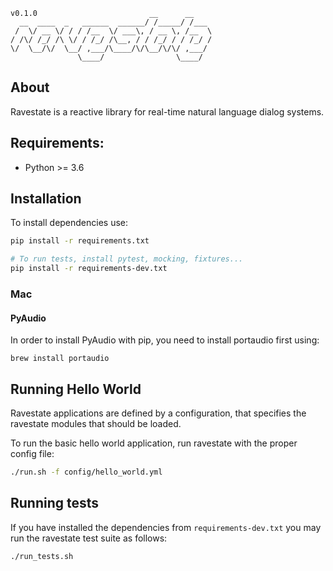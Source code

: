 
```
v0.1.0                         __      __
  __  ____  _   ______  ______/ /_____/ /___
 /  \/ __ \/ / / /__  \/ ___\, / __ \, /__  \
/ /\/ /_/ /\ \/ / /_/ /\__, / / /_/ / / /_/ /
\/  \__/\/  \__/ ,___/\____/\/\__/\/\/ ,___/
               \____/                \____/
```

## About

Ravestate is a reactive library for real-time natural language dialog systems.

## Requirements:

- Python >= 3.6
## Installation

To install dependencies use:

```bash
pip install -r requirements.txt

# To run tests, install pytest, mocking, fixtures...
pip install -r requirements-dev.txt
```

### Mac

#### PyAudio

In order to install PyAudio with pip, you need to install portaudio first using:

``
brew install portaudio
``
## Running Hello World

Ravestate applications are defined by a configuration,
that specifies the ravestate modules that should be loaded.

To run the basic hello world application, run ravestate with the proper config file:

```bash
./run.sh -f config/hello_world.yml
```

## Running tests

If you have installed the dependencies from ``requirements-dev.txt`` you
may run the ravestate test suite as follows:

```bash
./run_tests.sh
```
